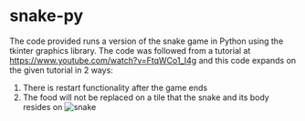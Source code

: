 # snake-py
The code provided runs a version of the snake game in Python using the tkinter graphics library.
The code was followed from a tutorial at https://www.youtube.com/watch?v=FtqWCo1_I4g
and this code expands on the given tutorial in 2 ways:
1. There is restart functionality after the game ends
2. The food will not be replaced on a tile that the snake and its body resides on
![snake](https://github.com/msmith368/snake-py/assets/94403504/da05f7b8-be63-4074-b3cf-e23c937414f2)
